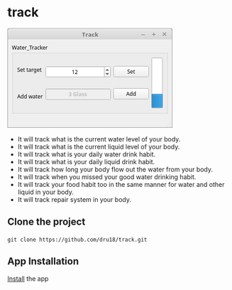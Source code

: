 # track

![water_tracker_v1.0.png](https://github.com/dru18/track/blob/master/App/Screenshot/water_tracker_v1.0.png)

- It will track what is the current water level of your body.
- It will track what is the current liquid level of your body.
- It will track what is your daily water drink habit.
- It will track what is your daily liquid drink habit.
- It will track how long your body flow out the water from your body.
- It will track when you missed your good water drinking habit.
- It will track your food habit too in the same manner for water and other liquid in your body.
- It will track repair system in your body.

## Clone the project

```git clone https://github.com/dru18/track.git```

## App Installation

[Install](https://github.com/dru18/track/tree/master/App) the app
